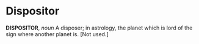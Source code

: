 # Dispositor

**DISPOSITOR**, _noun_ A disposer; in astrology, the planet which is lord of the sign where another planet is. \[Not used.\]